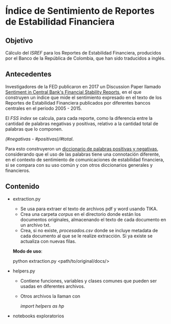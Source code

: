 # Índice de Sentimiento de Reportes de Estabilidad Financiera

## Objetivo
Cálculo del *ISREF* para los Reportes de Estabilidad Financiera, producidos por el Banco de la República de Colombia, que han sido traducidos a inglés.

## Antecedentes

Investigadores de  la FED publicaron en 2017 un Discussion Paper llamado
[Sentiment in Central Bank's Financial Stability Reports](https://www.federalreserve.gov/econres/ifdp/files/ifdp1203.pdf), en el que construyen un índice que mide el sentimiento expresado en el texto de los Reportes de Estabilidad Financiera publicados por diferentes bancos centrales en el período 2005 - 2015.

El *FSS index* se calcula, para cada reporte, como la diferencia entre la cantidad de palabras negativas y positivas, relativo a la cantidad total de palabras que lo componen.

*(#negativas - #positivas)/#total*.

 Para esto construyeron un [diccionario de palabras positivas y negativas](https://www.federalreserve.gov/econres/ifdp/files/ifdp1203-appendix.xlsx), considerando que el uso de las palabras tiene una connotación diferente, en el contexto de sentimiento de comunicaciones de estabilidad financiera, si se compara con su uso común y con otros diccionarios generales y financieros.

## Contenido
- extraction.py
    - Se usa para extraer el texto de archivos pdf y word usando TIKA.
    - Crea una carpeta *corpus* en el directorio donde están los documentos originales, almacenando el texto de cada documento en un archivo txt.
    - Crea, si no existe, *procesados.csv* donde se incluye metadata de cada documento al que se le realize extracción. Si ya existe se actualiza con nuevas filas.

    **Modo de uso**:

    python extraction.py <path/to/original/docs/>

- helpers.py
    - Contiene funciones, variables y clases comunes que pueden ser usadas en diferentes archivos.
    - Otros archivos la llaman con

        *import helpers as hp*

- notebooks exploratorios

